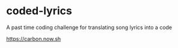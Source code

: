 # coded-lyrics
A past time coding challenge for translating song lyrics into a code

https://carbon.now.sh
